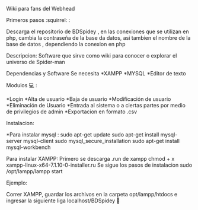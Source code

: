 Wiki para fans del Webhead

Primeros pasos :squirrel: :

Descarga el repositorio de BDSpidey , en las conexiones que se utilizan en php, cambia la contraseña de la base da datos, asi tambien el nombre de la base de datos , dependiendo la conexion en php

Descripcion: Software que sirve como wiki para conocer o explorar el universo de Spider-man

Dependencias y Software Se necesita *XAMPP *MYSQL *Editor de texto

Modulos :computer: :

*Login
*Alta de usuario
*Baja de usuario
*Modificación de usuario
*Eliminación de Usuario
*Entrada al sistema o a ciertas partes por medio de privilegios de admin 
*Exportacion en formato .csv

Instalacion:

*Para instalar mysql : sudo apt-get update sudo apt-get install mysql-server mysql-client sudo mysql_secure_installation sudo apt-get install mysql-workbench

Para instalar XAMPP: Primero se descarga .run de xampp chmod + x xampp-linux-x64-7.1.10-0-installer.ru Se sigue los pasos de instalacion sudo /opt/lampp/lampp start

Ejemplo:

Correr XAMPP, guardar los archivos en la carpeta opt/lampp/htdocs e ingresar la siguiente liga localhost/BDSpidey :rose:

